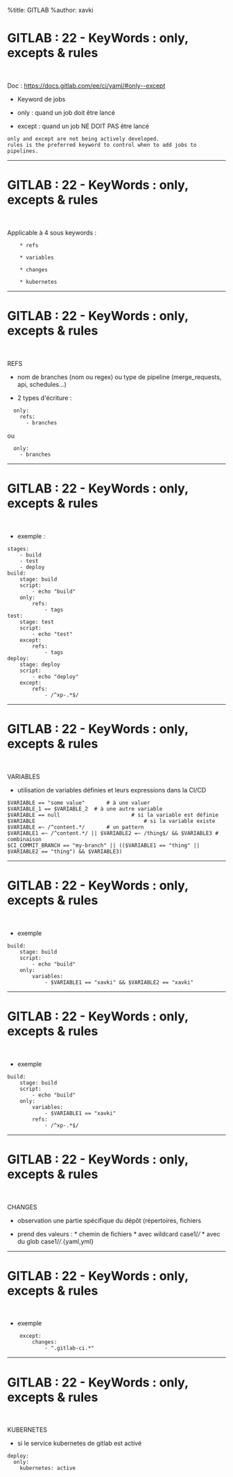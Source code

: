 %title: GITLAB
%author: xavki


# GITLAB : 22 - KeyWords : only, excepts & rules


<br>

Doc : https://docs.gitlab.com/ee/ci/yaml/#only--except

* Keyword de jobs

* only : quand un job doit être lancé

* except : quand un job NE DOIT PAS être lancé

```
only and except are not being actively developed. 
rules is the preferred keyword to control when to add jobs to pipelines.
```

-----------------------------------------------------------------------------------------------------

# GITLAB : 22 - KeyWords : only, excepts & rules

<br>

Applicable à 4 sous keywords :

		* refs

		* variables

		* changes

		* kubernetes 

-----------------------------------------------------------------------------------------------------

# GITLAB : 22 - KeyWords : only, excepts & rules

<br>


REFS

* nom de branches (nom ou regex) ou type de pipeline (merge_requests, api, schedules...)

* 2 types d'écriture :

```
  only:
    refs:
      - branches
```

ou

```
  only:
    - branches
```

-----------------------------------------------------------------------------------------------------

# GITLAB : 22 - KeyWords : only, excepts & rules

<br>

* exemple :

```
stages:
    - build
    - test
    - deploy
build:
    stage: build
    script:
        - echo "build"
    only:
        refs:
            - tags
test:
    stage: test
    script:
        - echo "test"
    except:
        refs:
            - tags
deploy:
    stage: deploy
    script:
        - echo "deploy"
    except:
        refs:
            - /^xp-.*$/
```

-----------------------------------------------------------------------------------------------------

# GITLAB : 22 - KeyWords : only, excepts & rules

<br>


VARIABLES

* utilisation de variables définies et leurs expressions dans la CI/CD

```
$VARIABLE == "some value"		# à une valuer
$VARIABLE_1 == $VARIABLE_2	# à une autre variable
$VARIABLE == null						# si la variable est définie
$VARIABLE 									# si la variable existe
$VARIABLE =~ /^content.*/		# un pattern
$VARIABLE1 =~ /^content.*/ || $VARIABLE2 =~ /thing$/ && $VARIABLE3 # combinaison
$CI_COMMIT_BRANCH == "my-branch" || (($VARIABLE1 == "thing" || $VARIABLE2 == "thing") && $VARIABLE3)
```

-----------------------------------------------------------------------------------------------------

# GITLAB : 22 - KeyWords : only, excepts & rules

<br>

* exemple

```
build:
    stage: build
    script:
        - echo "build"
    only:
        variables:
            - $VARIABLE1 == "xavki" && $VARIABLE2 == "xavki"
```


-----------------------------------------------------------------------------------------------------

# GITLAB : 22 - KeyWords : only, excepts & rules

<br>

* exemple

```
build:
    stage: build
    script:
        - echo "build"
    only:
        variables:
            - $VARIABLE1 == "xavki"
        refs:
            - /^xp-.*$/
```


-----------------------------------------------------------------------------------------------------

# GITLAB : 22 - KeyWords : only, excepts & rules

<br>

CHANGES

* observation une partie spécifique du dépôt (répertoires, fichiers

* prend des valeurs :
		* chemin de fichiers
		* avec wildcard case1/*/*
		* avec du glob case1/*/*.{yaml,yml}

-----------------------------------------------------------------------------------------------------

# GITLAB : 22 - KeyWords : only, excepts & rules

<br>

* exemple

```
    except:
        changes:
            - ".gitlab-ci.*"
```

-----------------------------------------------------------------------------------------------------

# GITLAB : 22 - KeyWords : only, excepts & rules

<br>


KUBERNETES

* si le service kubernetes de gitlab est activé

```
deploy:
  only:
    kubernetes: active
```
